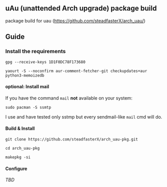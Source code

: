 ## uAu (unattended Arch upgrade) package build

package build for uau (https://github.com/steadfasterX/arch_uau/)

## Guide

### Install the requirements

`gpg --receive-keys 1D1F0DC78F173680`

`yaourt -S --noconfirm aur-comment-fetcher-git checkupdates+aur python3-memoizedb`

#### optional: Install mail

If you have the command `mail` **not** available on your system:

`sudo pacman -S ssmtp`

I use and have tested only sstmp but every sendmail-like `mail` cmd will do.

#### Build & Install

`git clone https://github.com/steadfasterX/arch_uau-pkg.git`

`cd arch_uau-pkg` 

`makepkg -si`

#### Configure

*TBD*

